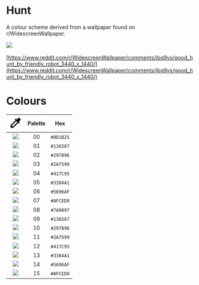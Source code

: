 # Hunt

A colour scheme derived from a wallpaper found on r/WidescreenWallpaper.

![](https://github.com/Perdyx/hunt/blob/main/wallpaper.png)

[https://www.reddit.com/r/WidescreenWallpaper/comments/jbq9vx/good_hunt_by_friendly_robot_3440_x_1440/](https://www.reddit.com/r/WidescreenWallpaper/comments/jbq9vx/good_hunt_by_friendly_robot_3440_x_1440/)

# Colours

| ![](https://raw.githubusercontent.com/Perdyx/hunt/a34af545fb5d07b90f1a4ece04847897d2bb495f/colorize-black-18dp.svg) | Palette | Hex |
| :-: | :-: | :-: |
| ![](https://via.placeholder.com/15/0D1B25/000000?text=+) | 00 | `#0D1B25` |
| ![](https://via.placeholder.com/15/136587/000000?text=+) | 01 | `#136587` |
| ![](https://via.placeholder.com/15/297896/000000?text=+) | 02 | `#297896` |
| ![](https://via.placeholder.com/15/2A7599/000000?text=+) | 03 | `#2A7599` |
| ![](https://via.placeholder.com/15/417C95/000000?text=+) | 04 | `#417C95` |
| ![](https://via.placeholder.com/15/3384A1/000000?text=+) | 05 | `#3384A1` |
| ![](https://via.placeholder.com/15/5696AF/000000?text=+) | 06 | `#5696AF` |
| ![](https://via.placeholder.com/15/afced8/000000?text=+) | 07 | `#AFCED8` |
| ![](https://via.placeholder.com/15/7a9097/000000?text=+) | 08 | `#7A9097` |
| ![](https://via.placeholder.com/15/136587/000000?text=+) | 09 | `#136587` |
| ![](https://via.placeholder.com/15/297896/000000?text=+) | 10 | `#297896` |
| ![](https://via.placeholder.com/15/2A7599/000000?text=+) | 11 | `#2A7599` |
| ![](https://via.placeholder.com/15/417C95/000000?text=+) | 12 | `#417C95` |
| ![](https://via.placeholder.com/15/3384A1/000000?text=+) | 13 | `#3384A1` |
| ![](https://via.placeholder.com/15/5696AF/000000?text=+) | 14 | `#5696AF` |
| ![](https://via.placeholder.com/15/afced8/000000?text=+) | 15 | `#AFCED8` |
